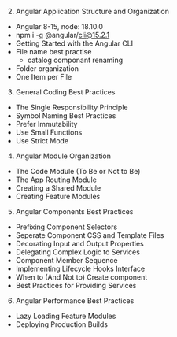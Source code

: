 2. Angular Application Structure and Organization
  - Angular 8-15, node: 18.10.0 
  - npm i -g @angular/cli@15.2.1
  - Getting Started with the Angular CLI
  - File name best practise
    - catalog componant renaming
  - Folder organization
  - One Item per File
3. General Coding Best Practices
  - The Single Responsibility Principle
  - Symbol Naming Best Practices
  - Prefer Immutability
  - Use Small Functions
  - Use Strict Mode
4. Angular Module Organization
  - The Code Module (To Be or Not to Be)
  - The App Routing Module
  - Creating a Shared Module
  - Creating Feature Modules
5. Angular Components Best Practices
  - Prefixing Component Selectors
  - Seperate Component CSS and Template Files
  - Decorating Input and Output Properties
  - Delegating Complex Logic to Services
  - Component Member Sequence
  - Implementing Lifecycle Hooks Interface
  - When to (And Not to) Create component
  - Best Practices for Providing Services
6. Angular Performance Best Practices
  - Lazy Loading Feature Modules
  - Deploying Production Builds